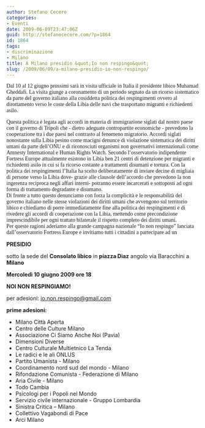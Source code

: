 ```yaml
---
author: Stefano Cecere
categories:
- Eventi
date: 2009-06-09T23:47:06Z
guid: http://stefanocecere.com/?p=1864
id: 1864
tags:
- discriminazione
- Milano
title: A Milano presidio &quot;Io non respingo&quot;
slug: /2009/06/09/a-milano-presidio-io-non-respingo/
---
```


<span style="font-family: Tahoma">Dal 10 al 12 giugno prossimi sarà in visita ufficiale in Italia il presidente libico Muhamad Gheddafi. La visita giunge a coronamento di un periodo segnato da un ricorso sistematico da parte del governo italiano alla cosiddetta politica dei respingimenti ovvero al dirottamento verso le coste della Libia delle navi che trasportano migranti e richiedenti asilo.</span>

<span style="font-family: Tahoma">Questa politica è legata agli accordi in materia di immigrazione siglati dal nostro paese con il governo di Tripoli che - dietro adeguate contropartite economiche - prevedono la cooperazione tra i due paesi nel contrasto al fenomeno migratorio. Accordi siglati nonostante sulla Libia pesino come macigni denunce di violazione sistematica dei diritti umani da parte dell’ONU e di riconosciuti organismi non governativi internazionali come Amnesty International e Human Rights Watch. Secondo l’osservatorio indipendente Fortress Europe attualmente esistono in Libia ben 21 centri di detenzione per migranti e richiedenti asilo in cui si fa ricorso costante a trattamenti disumani e tortura. Con la politica dei respingimenti l’Italia ha scelto deliberatamente di inviare decine di migliaia di persone verso la Libia dove- grazie alle clausole dell’accordo che prevedono la non ingerenza reciproca negli affari interni- potranno essere incarcerati e sottoposti ad ogni forma di trattamento degradante e disumano.<br /> Di fronte a tutto questo denunciamo con forza la complicità e le responsabilità del governo italiano nelle stesse violazioni dei diritti umani che avvengono sul territorio libico e chiediamo di porre immediatamente fine alla politica dei respingimenti e di rivedere gli accordi di cooperazione con la Libia, mettendo come precondizione imprescindibile per ogni trattato bilaterale il rispetto completo dei diritti umani.<br /> Per queste ragioni aderiamo alla grande campagna nazionale “Io non respingo” lanciata dall’osservatorio Fortress Europe e invitiamo tutti i cittadini a partecipare ad un</span>

**PRESIDIO**

sotto la sede del **Consolato libico** in **piazza Diaz** angolo via Baracchini a **Milano**

**Mercoledì 10 giugno 2009 ore 18**

**NOI NON RESPINGIAMO!**

per adesioni: <io.non.respingo@gmail.com>

**prime adesioni:**

- Milano Città Aperta
- Centro delle Culture Milano
- Associazione Ci Siamo Anche Noi (Pavia)
- Dimensioni Diverse
- Centro Culturale Multietnico La Tenda
- Le radici e le ali ONLUS
- Partito Umanista - Milano
- Coordinamento nord sud del mondo - Milano
- Rifondazione Comunista - Federazione di Milano
- Aria Civile - Milano
- Todo Cambia
- Psicologi per i Popoli nel Mondo
- Servizio civile internazionale - Gruppo Lombardia
- Sinistra Critica – Milano
- Collettivo Vagabondi di Pace
- Arci Milano